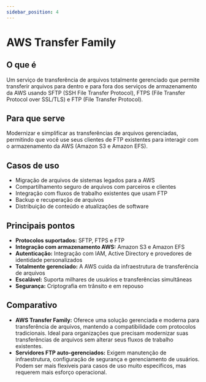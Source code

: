 ```yaml
---
sidebar_position: 4
---
```


# AWS Transfer Family

## O que é
Um serviço de transferência de arquivos totalmente gerenciado que permite transferir arquivos para dentro e para fora dos serviços de armazenamento da AWS usando SFTP (SSH File Transfer Protocol), FTPS (File Transfer Protocol over SSL/TLS) e FTP (File Transfer Protocol).

## Para que serve
Modernizar e simplificar as transferências de arquivos gerenciadas, permitindo que você use seus clientes de FTP existentes para interagir com o armazenamento da AWS (Amazon S3 e Amazon EFS).

## Casos de uso
- Migração de arquivos de sistemas legados para a AWS
- Compartilhamento seguro de arquivos com parceiros e clientes
- Integração com fluxos de trabalho existentes que usam FTP
- Backup e recuperação de arquivos
- Distribuição de conteúdo e atualizações de software

## Principais pontos
- **Protocolos suportados:** SFTP, FTPS e FTP
- **Integração com armazenamento AWS:** Amazon S3 e Amazon EFS
- **Autenticação:** Integração com IAM, Active Directory e provedores de identidade personalizados
- **Totalmente gerenciado:** A AWS cuida da infraestrutura de transferência de arquivos
- **Escalável:** Suporta milhares de usuários e transferências simultâneas
- **Segurança:** Criptografia em trânsito e em repouso

## Comparativo
- **AWS Transfer Family:** Oferece uma solução gerenciada e moderna para transferência de arquivos, mantendo a compatibilidade com protocolos tradicionais. Ideal para organizações que precisam modernizar suas transferências de arquivos sem alterar seus fluxos de trabalho existentes.
- **Servidores FTP auto-gerenciados:** Exigem manutenção de infraestrutura, configuração de segurança e gerenciamento de usuários. Podem ser mais flexíveis para casos de uso muito específicos, mas requerem mais esforço operacional. 